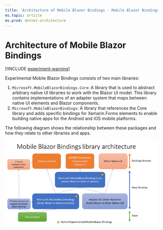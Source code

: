 ```yaml
---
title: 'Architecture of Mobile Blazor Bindings - Mobile Blazor Bindings'
ms.topic: article
ms.prod: dotnet-architecture
---
```


# Architecture of Mobile Blazor Bindings

[!INCLUDE [experiment-warning](../includes/experiment-warning.md)]

Experimental Mobile Blazor Bindings consists of two main libraries:

1. `Microsoft.MobileBlazorBindings.Core`: A library that is used to abstract arbitrary native UI libraries to work with the Blazor UI model. This library contains implementations of an adapter system that maps between native UI elements and Blazor components.
1. `Microsoft.MobileBlazorBindings`: A library that references the Core library and adds specific bindings for Xamarin.Forms elements to enable building native apps for the Android and iOS mobile platforms.

The following diagram shows the relationship between these packages and how they relate to other libraries and apps.

[ ![Mobile Blazor Bindings architecture diagram](./media/architecture/mobileblazorbindings-architecture-inline.png) ](./media/architecture/mobileblazorbindings-architecture-expanded.png#lightbox)
